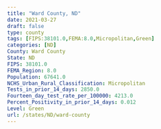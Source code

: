 ```yaml
---
title: "Ward County, ND"
date: 2021-03-27
draft: false
type: county
tags: [FIPS:38101.0,FEMA:8.0,Micropolitan,Green]
categories: [ND]
County: Ward County
State: ND
FIPS: 38101.0
FEMA_Region: 8.0
Population: 67641.0
NCHS_Urban_Rural_Classification: Micropolitan
Tests_in_prior_14_days: 2850.0
Fourteen_day_test_rate_per_100000: 4213.0
Percent_Positivity_in_prior_14_days: 0.012
Level: Green
url: /states/ND/ward-county
---
```



